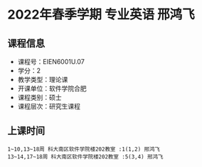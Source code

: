 # 2022年春季学期 专业英语 邢鸿飞






## 课程信息

- 课程号：EIEN6001U.07
- 学分：2
- 教学类型：理论课
- 开课单位：软件学院合肥
- 课程类别：硕士
- 课程层次：研究生课程

## 上课时间

```
1~10,13~18周 科大南区软件学院楼202教室 :1(1,2) 邢鸿飞
13~14,17~18周 科大南区软件学院楼202教室 :5(3,4) 邢鸿飞
```

